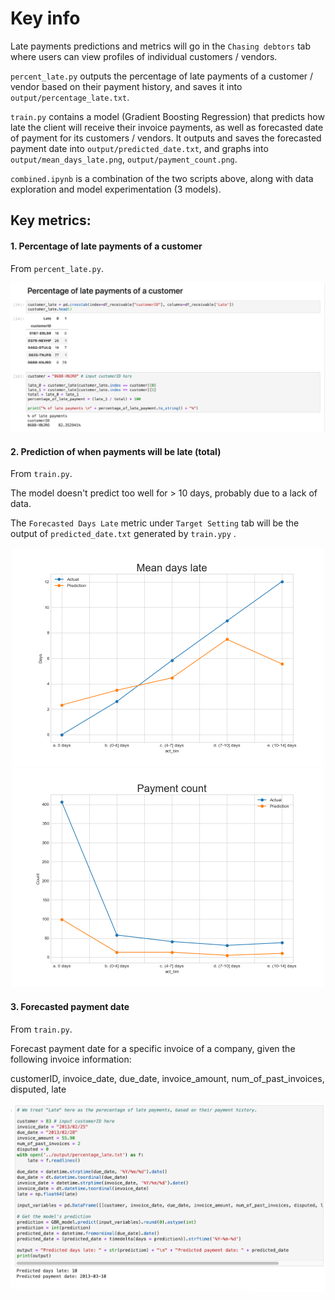 # Key info

Late payments predictions and metrics will go in the `Chasing debtors` tab where users can view profiles of individual customers / vendors. 

`percent_late.py` outputs the percentage of late payments of a customer / vendor based on their payment history, and saves it into `output/percentage_late.txt`.

`train.py` contains a model (Gradient Boosting Regression) that predicts how late the client will receive their invoice payments, as well as forecasted date of payment for its customers / vendors. It outputs and saves the forecasted payment date into `output/predicted_date.txt`, and graphs into `output/mean_days_late.png`, `output/payment_count.png`. 

`combined.ipynb` is a combination of the two scripts above, along with data exploration and model experimentation (3 models).


## Key metrics:
#### 1. Percentage of late payments of a customer

From `percent_late.py`.

<p align="center">
 <img src="./img/customer_late.png" width="700"/><br>
</p>

#### 2. Prediction of when payments will be late (total)

From `train.py`.

The model doesn't predict too well for > 10 days, probably due to a lack of data.

The `Forecasted Days Late` metric under `Target Setting` tab will be the output of `predicted_date.txt` generated by `train.ypy` . 

<p align="center">
 <img src="./output/mean_days_late.png" width="500"/><br>
 <img src="./output/payment_count.png" width="500"/><br>
</p>

#### 3. Forecasted payment date

From `train.py`.

Forecast payment date for a specific invoice of a company, given the following invoice information: 

customerID, invoice_date, due_date, invoice_amount, num_of_past_invoices, disputed, late

<p align="center">
 <img src="./img/forecasted.png" width="600"/><br>
</p>
